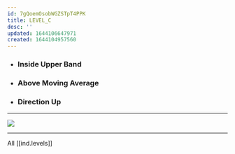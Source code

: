 ```yaml
---
id: 7gQoemOsobWGZSTpT4PPK
title: LEVEL_C
desc: ''
updated: 1644106647971
created: 1644104957560
---
```


* ### Inside Upper Band
* ### Above Moving Average
* ### Direction Up

---

![](/assets/images/2022-02-05-18-50-49.png)

---

All [[ind.levels]]